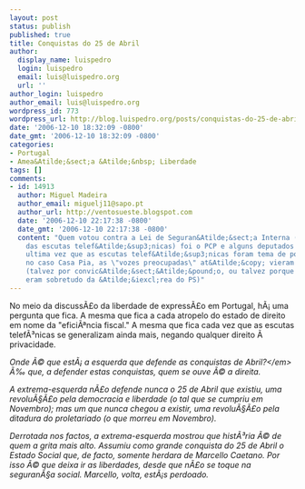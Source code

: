 ```yaml
---
layout: post
status: publish
published: true
title: Conquistas do 25 de Abril
author:
  display_name: luispedro
  login: luispedro
  email: luis@luispedro.org
  url: ''
author_login: luispedro
author_email: luis@luispedro.org
wordpress_id: 773
wordpress_url: http://blog.luispedro.org/posts/conquistas-do-25-de-abril
date: '2006-12-10 18:32:09 -0800'
date_gmt: '2006-12-10 18:32:09 -0800'
categories:
- Portugal
- Amea&Atilde;&sect;a &Atilde;&nbsp; Liberdade
tags: []
comments:
- id: 14913
  author: Miguel Madeira
  author_email: miguelj11@sapo.pt
  author_url: http://ventosueste.blogspot.com
  date: '2006-12-10 22:17:38 -0800'
  date_gmt: '2006-12-10 22:17:38 -0800'
  content: "Quem votou contra a Lei de Seguran&Atilde;&sect;a Interna (a base juridica
    das escutas telef&Atilde;&sup3;nicas) foi o PCP e alguns deputados do PS.\r\n\r\nDa
    ultima vez que as escutas telef&Atilde;&sup3;nicas foram tema de pol&Atilde;&copy;mica,
    no caso Casa Pia, as \"vozes preocupadas\" at&Atilde;&copy; vieram mais da esquerda
    (talvez por convic&Atilde;&sect;&Atilde;&pound;o, ou talvez porque os vizados
    eram sobretudo da &Atilde;&iexcl;rea do PS)"
---
```

<p>No meio da discuss&Atilde;&pound;o da liberdade de express&Atilde;&pound;o em Portugal, h&Atilde;&iexcl; uma pergunta que fica. A mesma que fica a cada atropelo do estado de direito em nome da "efici&Atilde;&ordf;ncia fiscal." A mesma que fica cada vez que as escutas telef&Atilde;&sup3;nicas se generalizam ainda mais, negando qualquer direito &Atilde;&nbsp; privacidade.</p>
<p><em>Onde &Atilde;&copy; que est&Atilde;&iexcl; a esquerda que defende as conquistas de Abril?<&#47;em> &Atilde;&permil; que, a defender estas conquistas, quem se ouve &Atilde;&copy; a direita.</p>
<p>A extrema-esquerda n&Atilde;&pound;o defende nunca o 25 de Abril que existiu, uma revolu&Atilde;&sect;&Atilde;&pound;o pela democracia e liberdade (o tal que se cumpriu em Novembro); mas um que nunca chegou a existir, uma revolu&Atilde;&sect;&Atilde;&pound;o pela ditadura do proletariado (o que morreu em Novembro).</p>
<p>Derrotada nos factos, a extrema-esquerda mostrou que hist&Atilde;&sup3;ria &Atilde;&copy; de quem a grita mais alto. Assumiu como grande conquista do 25 de Abril o Estado Social que, de facto, somente herdara de Marcello Caetano. Por isso &Atilde;&copy; que deixa ir as liberdades, desde que n&Atilde;&pound;o se toque na seguran&Atilde;&sect;a social. Marcello, volta, est&Atilde;&iexcl;s perdoado.</p>
